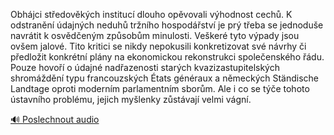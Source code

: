 
Obhájci středověkých institucí dlouho opěvovali výhodnost cechů. K odstranění údajných neduhů tržního hospodářství je prý třeba se jednoduše navrátit k osvědčeným způsobům minulosti. Veškeré tyto výpady jsou ovšem jalové. Tito kritici se nikdy nepokusili konkretizovat své návrhy či předložit konkrétní plány na ekonomickou rekonstrukci společenského řádu. Pouze hovoří o údajné nadřazenosti starých kvazizastupitelských shromáždění typu francouzských États généraux a německých Ständische Landtage oproti moderním parlamentním sborům. Ale i co se týče tohoto ústavního problému, jejich myšlenky zůstávají velmi vágní.

[🔊 Poslechnout audio](/data/7-paragraphs/audio/chapter_163/para_004-Obhjci-stedovkch-instituc-dlouho-opvovali-v.mp3)
